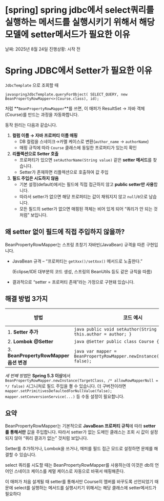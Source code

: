 # [spring] spring jdbc에서 select쿼리를 실행하는 메서드를 실행시키기 위해서 해당 모델에 setter메서드가 필요한 이유

날짜: 2025년 8월 24일
진행상황: 시작 전

# Spring JDBC에서 Setter가 필요한 이유

`JdbcTemplate` 으로 조회할 때

`javaspringJdbcTemplate.queryForObject(
        SELECT_QUERY,
        new BeanPropertyRowMapper<>(Course.class),
        id);`

처럼 **`BeanPropertyRowMapper`**를 쓰면, 이 매퍼가 ResultSet → 자바 객체(Course)를 만드는 과정을 자동화합니다.

동작 원리는 다음과 같습니다.

1. **컬럼 이름 → 자바 프로퍼티 이름 매핑**
    - DB 컬럼을 스네이크→카멜 케이스로 변환(`author_name` → `authorName`)
    - 매핑 규칙에 따라 `Course` 클래스에 동일한 프로퍼티가 있는지 확인
2. **리플렉션으로 Setter 호출**
    - 프로퍼티가 있으면 `setAuthorName(String value)` 같은 **setter 메서드**를 찾습니다.
    - Setter가 존재하면 리플렉션으로 호출하여 값 주입
3. **필드 주입은 시도하지 않음**
    - 기본 설정(default)에서는 필드에 직접 접근하지 않고 **public setter만 사용**합니다.
    - 따라서 setter가 없으면 해당 프로퍼티는 값이 채워지지 않고 `null`/`0`으로 남습니다.
    - 모든 필드의 setter가 없으면 매핑된 객체는 비어 있게 되어 “쿼리가 안 되는 것처럼” 보입니다.

## 왜 setter 없이 필드에 직접 주입하지 않을까?

BeanPropertyRowMapper는 스프링 초창기 자바빈(JavaBean) 규격을 따른 구현입니다.

- JavaBean 규격 – “프로퍼티는 `getXxx()/setXxx()` 메서드로 노출한다.”
    
    (Eclipse/IDE 대부분의 코드 생성, 스프링의 BeanUtils 등도 같은 규칙을 따름)
    
- 결과적으로 “setter = 프로퍼티 존재”라는 가정으로 구현돼 있습니다.

## 해결 방법 3가지

| 방법 | 코드 예시 | 특징 |
| --- | --- | --- |
| 1. **Setter 추가** | `java public void setAuthor(String author){ this.author = author; }` |  |
| 2. **Lombok @Setter** | `java @Setter public class Course { ... }` |  |
| 3. **BeanPropertyRowMapper 옵션 변경** | `java var mapper = BeanPropertyRowMapper.newInstance(Course.class, false);` |  |

*세 번째 방법*은 **Spring 5.3 이상**에서 `BeanPropertyRowMapper.newInstance(TargetClass, /* allowRowMapperNull = */ false)` 시그니처로 필드 주입을 켤 수 있습니다. 더 구버전이라면 `mapper.setPrimitivesDefaultedForNullValue(false); mapper.setConversionService(...)` 등 수동 설정이 필요합니다.

## 요약

BeanPropertyRowMapper는 기본적으로 **JavaBean 프로퍼티 규칙**에 따라 **setter를 통해서만** 값을 주입합니다. 따라서 setter가 없는 도메인 클래스는 조회 시 값이 설정되지 않아 “쿼리 결과가 없는” 것처럼 보입니다.

Setter를 추가하거나, Lombok을 쓰거나, 매퍼를 필드 접근 모드로 설정하면 문제를 해결할 수 있습니다.

select 쿼리를 시도할 때는 BeanPropertyRowMapper를 사용하는데 이것은 db의 언어인 스네이크 케이스를 케멀 케이스로 자동으로 바꿔서 매핑해준다.

이 매퍼가 처음 설계될 때 setter를 통해서만 Course의 멤버를 바꾸도록 선언되었기 때문에 select를 실행하는 메서드를 실행시키기 위해서는 해당 클래스에 setter메서드가 필요하다